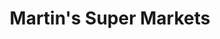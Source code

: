 ---
title: "Martin's Super Markets"
url: /south-bend/martins-super-markets-south-bend-avenue/
shop: supermarket
---